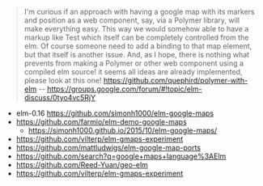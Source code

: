 > I'm curious if an approach with having a google map with its markers and position as a web component, say, via a Polymer library, will make everything easy.
This way we would somehow able to have a markup like <map lat="32" lng="23" zoom="3"><marker lat="2" lng="3" icon="1.png">Test</marker></map> which itself can be completely controlled from the elm. Of course someone need to add a binding to that map element, but that itself is another issue.
And, as I hope, there is nothing what prevents from making a Polymer or other web component using a compiled elm source!
> it seems all ideas are already implemented, please look at this one! https://github.com/quephird/polymer-with-elm
> -- https://groups.google.com/forum/#!topic/elm-discuss/0tyo4vc5RjY

- elm-0.16 https://github.com/simonh1000/elm-google-maps
- https://github.com/farmio/elm-demo-google-maps
  - https://simonh1000.github.io/2015/10/elm-google-maps/
- https://github.com/vilterp/elm-gmaps-experiment
- https://github.com/mattludwigs/elm-google-map-ports
- https://github.com/search?q=google+maps+language%3AElm
- https://github.com/Reed-Yuan/geo-elm
- https://github.com/vilterp/elm-gmaps-experiment
